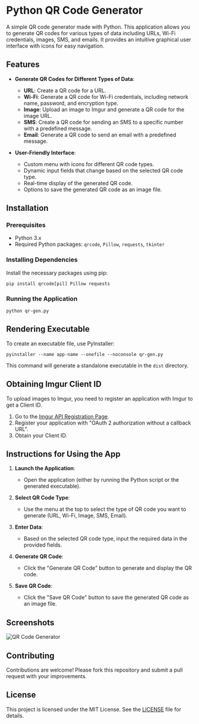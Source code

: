 
# Python QR Code Generator

A simple QR code generator made with Python. This application allows you to generate QR codes for various types of data including URLs, Wi-Fi credentials, images, SMS, and emails. It provides an intuitive graphical user interface with icons for easy navigation.

## Features

- **Generate QR Codes for Different Types of Data**:
  - **URL**: Create a QR code for a URL.
  - **Wi-Fi**: Generate a QR code for Wi-Fi credentials, including network name, password, and encryption type.
  - **Image**: Upload an image to Imgur and generate a QR code for the image URL.
  - **SMS**: Create a QR code for sending an SMS to a specific number with a predefined message.
  - **Email**: Generate a QR code to send an email with a predefined message.

- **User-Friendly Interface**:
  - Custom menu with icons for different QR code types.
  - Dynamic input fields that change based on the selected QR code type.
  - Real-time display of the generated QR code.
  - Options to save the generated QR code as an image file.

## Installation

### Prerequisites

- Python 3.x
- Required Python packages: `qrcode`, `Pillow`, `requests`, `tkinter`

### Installing Dependencies

Install the necessary packages using pip:

```
pip install qrcode[pil] Pillow requests
```

### Running the Application

```
python qr-gen.py
```
## Rendering Executable

To create an executable file, use PyInstaller:

```
pyinstaller --name app-name --onefile --noconsole qr-gen.py
```

This command will generate a standalone executable in the `dist` directory.

## Obtaining Imgur Client ID

To upload images to Imgur, you need to register an application with Imgur to get a Client ID.

1. Go to the [Imgur API Registration Page](https://api.imgur.com/oauth2/addclient).
2. Register your application with "OAuth 2 authorization without a callback URL".
3. Obtain your Client ID.

## Instructions for Using the App

1. **Launch the Application**:
   - Open the application (either by running the Python script or the generated executable).

2. **Select QR Code Type**:
   - Use the menu at the top to select the type of QR code you want to generate (URL, Wi-Fi, Image, SMS, Email).

3. **Enter Data**:
   - Based on the selected QR code type, input the required data in the provided fields.

4. **Generate QR Code**:
   - Click the "Generate QR Code" button to generate and display the QR code.

5. **Save QR Code**:
   - Click the "Save QR Code" button to save the generated QR code as an image file.

## Screenshots

![QR Code Generator](screenshot.png)

## Contributing

Contributions are welcome! Please fork this repository and submit a pull request with your improvements.

## License

This project is licensed under the MIT License. See the [LICENSE](LICENSE) file for details.
